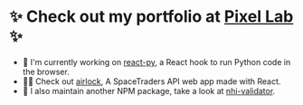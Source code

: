 # ✨ Check out my portfolio at [Pixel Lab](https://pixellab.nz) ✨
- 🐍 I'm currently working on [react-py](https://www.npmjs.com/package/react-py), a React hook to run Python code in the browser.
- 👩‍🚀 Check out [airlock](https://github.com/elilambnz/airlock), A SpaceTraders API web app made with React.
- 🧪 I also maintain another NPM package, take a look at [nhi-validator](https://www.npmjs.com/package/nhi-validator).
